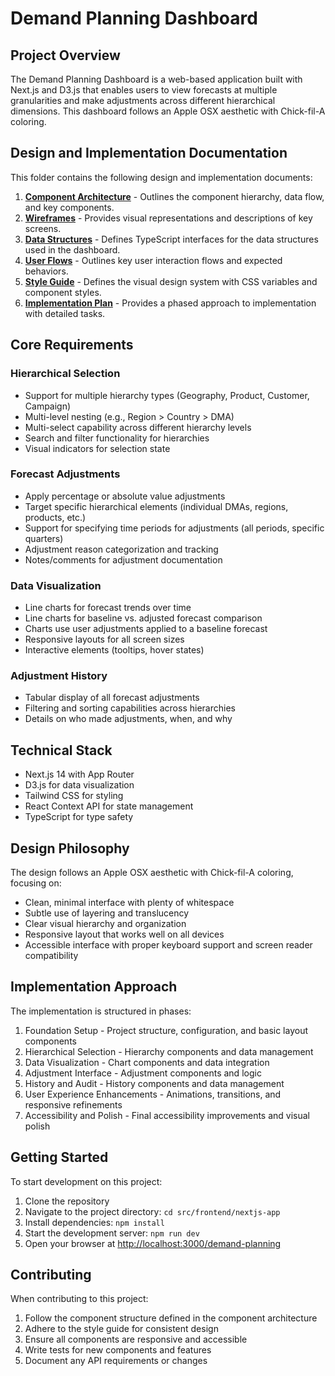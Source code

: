 # Demand Planning Dashboard

## Project Overview

The Demand Planning Dashboard is a web-based application built with Next.js and D3.js that enables users to view forecasts at multiple granularities and make adjustments across different hierarchical dimensions. This dashboard follows an Apple OSX aesthetic with Chick-fil-A coloring.

## Design and Implementation Documentation

This folder contains the following design and implementation documents:

1. **[Component Architecture](./component-architecture.md)** - Outlines the component hierarchy, data flow, and key components.
2. **[Wireframes](./wireframes.md)** - Provides visual representations and descriptions of key screens.
3. **[Data Structures](./data-structures.md)** - Defines TypeScript interfaces for the data structures used in the dashboard.
4. **[User Flows](./user-flows.md)** - Outlines key user interaction flows and expected behaviors.
5. **[Style Guide](./style-guide.md)** - Defines the visual design system with CSS variables and component styles.
6. **[Implementation Plan](./implementation-plan.md)** - Provides a phased approach to implementation with detailed tasks.

## Core Requirements

### Hierarchical Selection
- Support for multiple hierarchy types (Geography, Product, Customer, Campaign)
- Multi-level nesting (e.g., Region > Country > DMA)
- Multi-select capability across different hierarchy levels
- Search and filter functionality for hierarchies
- Visual indicators for selection state

### Forecast Adjustments
- Apply percentage or absolute value adjustments
- Target specific hierarchical elements (individual DMAs, regions, products, etc.)
- Support for specifying time periods for adjustments (all periods, specific quarters)
- Adjustment reason categorization and tracking
- Notes/comments for adjustment documentation

### Data Visualization
- Line charts for forecast trends over time
- Line charts for baseline vs. adjusted forecast comparison
- Charts use user adjustments applied to a baseline forecast
- Responsive layouts for all screen sizes
- Interactive elements (tooltips, hover states)

### Adjustment History
- Tabular display of all forecast adjustments
- Filtering and sorting capabilities across hierarchies
- Details on who made adjustments, when, and why

## Technical Stack

- Next.js 14 with App Router
- D3.js for data visualization
- Tailwind CSS for styling
- React Context API for state management
- TypeScript for type safety

## Design Philosophy

The design follows an Apple OSX aesthetic with Chick-fil-A coloring, focusing on:

- Clean, minimal interface with plenty of whitespace
- Subtle use of layering and translucency
- Clear visual hierarchy and organization
- Responsive layout that works well on all devices
- Accessible interface with proper keyboard support and screen reader compatibility

## Implementation Approach

The implementation is structured in phases:

1. Foundation Setup - Project structure, configuration, and basic layout components
2. Hierarchical Selection - Hierarchy components and data management
3. Data Visualization - Chart components and data integration
4. Adjustment Interface - Adjustment components and logic
5. History and Audit - History components and data management
6. User Experience Enhancements - Animations, transitions, and responsive refinements
7. Accessibility and Polish - Final accessibility improvements and visual polish

## Getting Started

To start development on this project:

1. Clone the repository
2. Navigate to the project directory: `cd src/frontend/nextjs-app`
3. Install dependencies: `npm install`
4. Start the development server: `npm run dev`
5. Open your browser at [http://localhost:3000/demand-planning](http://localhost:3000/demand-planning)

## Contributing

When contributing to this project:

1. Follow the component structure defined in the component architecture
2. Adhere to the style guide for consistent design
3. Ensure all components are responsive and accessible
4. Write tests for new components and features
5. Document any API requirements or changes
